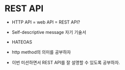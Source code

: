 # REST API
- HTTP API
    = web API
    = REST API?


- Self-descriptive message 자기 기술서
- HATEOAS

- http method의 의미를 공부하자
- 이번 미션하면서 REST API를 잘 설명할 수 있도록 공부하자.